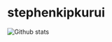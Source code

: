 # stephenkipkurui

![Github stats](https://github-readme-stats.vercel.app/api?username=stephenkipkurui&theme=swift&show_icons=true&count_private=true)